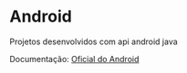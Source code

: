# Android
Projetos desenvolvidos com api android java

Documentação:
<a href="https://developer.android.com/index.html">Oficial do Android</a>
